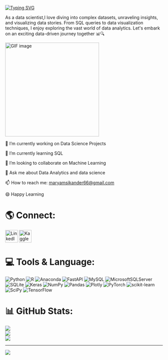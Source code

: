 [![Typing SVG](https://readme-typing-svg.herokuapp.com?font=Exo+2&size=24&duration=4000&pause=1000&color=6AFF95&width=435&lines=Greetings%2C+fellow+data+enthusiast!+)](https://git.io/typing-svg)

As a data scientist,I love diving into complex datasets,
unraveling insights, and visualizing data stories. From SQL
queries to data visualization techniques, I enjoy exploring
the vast world of data analytics. Let's embark on an exciting
data-driven journey together 📊🔍

<img src="https://user-images.githubusercontent.com/59734313/157189039-c09b3e38-9f42-42c0-ab54-14f1574190a7.gif" width="300" alt="GIF image">

🔭 I’m currently working on Data Science Projects

🌱 I’m currently learning SQL

👯 I’m looking to collaborate on Machine Learning

💬 Ask me about Data Analytics and data science

📫 How to reach me: maryamsikander66@gmail.com

😄 Happy Learning
# 🌎 Connect:
<a href="https://www.linkedin.com/in/maryam-sikander/"><img src="https://icons-for-free.com/iconfiles/png/512/linkedin+logo+service+social+web+website+icon-1320192780023588708.png" alt="LinkedIn" width="40"></a>
<a href="https://www.kaggle.com/maryamsikander"><img src="https://cdn4.iconfinder.com/data/icons/logos-and-brands/512/189_Kaggle_logo_logos-512.png" alt="Kaggle" width="40"></a>


# 💻 Tools & Language:
![Python](https://img.shields.io/badge/python-3670A0?style=for-the-badge&logo=python&logoColor=ffdd54) ![R](https://img.shields.io/badge/r-%23276DC3.svg?style=for-the-badge&logo=r&logoColor=white) ![Anaconda](https://img.shields.io/badge/Anaconda-%2344A833.svg?style=for-the-badge&logo=anaconda&logoColor=white) ![FastAPI](https://img.shields.io/badge/FastAPI-005571?style=for-the-badge&logo=fastapi) ![MySQL](https://img.shields.io/badge/mysql-%2300f.svg?style=for-the-badge&logo=mysql&logoColor=white) ![MicrosoftSQLServer](https://img.shields.io/badge/Microsoft%20SQL%20Sever-CC2927?style=for-the-badge&logo=microsoft%20sql%20server&logoColor=white) ![SQLite](https://img.shields.io/badge/sqlite-%2307405e.svg?style=for-the-badge&logo=sqlite&logoColor=white) ![Keras](https://img.shields.io/badge/Keras-%23D00000.svg?style=for-the-badge&logo=Keras&logoColor=white) ![NumPy](https://img.shields.io/badge/numpy-%23013243.svg?style=for-the-badge&logo=numpy&logoColor=white) ![Pandas](https://img.shields.io/badge/pandas-%23150458.svg?style=for-the-badge&logo=pandas&logoColor=white) ![Plotly](https://img.shields.io/badge/Plotly-%233F4F75.svg?style=for-the-badge&logo=plotly&logoColor=white) ![PyTorch](https://img.shields.io/badge/PyTorch-%23EE4C2C.svg?style=for-the-badge&logo=PyTorch&logoColor=white) ![scikit-learn](https://img.shields.io/badge/scikit--learn-%23F7931E.svg?style=for-the-badge&logo=scikit-learn&logoColor=white) ![SciPy](https://img.shields.io/badge/SciPy-%230C55A5.svg?style=for-the-badge&logo=scipy&logoColor=%white) ![TensorFlow](https://img.shields.io/badge/TensorFlow-%23FF6F00.svg?style=for-the-badge&logo=TensorFlow&logoColor=white)
# 📊 GitHub Stats:
![](https://github-readme-stats.vercel.app/api?username=Maryams530&theme=dracula&hide_border=true&include_all_commits=false&count_private=false)<br/>
![](https://github-readme-streak-stats.herokuapp.com/?user=Maryams530&theme=dracula&hide_border=true)<br/>
![](https://github-readme-stats.vercel.app/api/top-langs/?username=Maryams530&theme=dracula&hide_border=true&include_all_commits=false&count_private=false&layout=compact)

---
[![](https://visitcount.itsvg.in/api?id=Maryams530&label=Profile%20Views&color=5&icon=0&pretty=true)](https://visitcount.itsvg.in)


